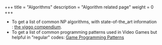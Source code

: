 +++
title = "Algorithms"
description = "Algorithm related page"
weight = 0
+++

- To get a list of common NP algorithms, with state-of-the_art information : [the viggo compendium](https://www.csc.kth.se/tcs/compendium/).
- To get a list of common programming patterns used in Video Games but helpful in "regular" codes: [Game Programming Patterns](https://gameprogrammingpatterns.com/)
